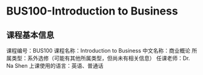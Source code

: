 # BUS100-Introduction to Business
## 课程基本信息
课程编号：BUS100
课程名称：Introduction to Business
中文名称：商业概论
所属类型：系外选修（可能有其他所属类型，但尚未有相关信息）
任课老师：Dr. Na Shen
上课使用的语言：英语、普通话